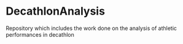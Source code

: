 # DecathlonAnalysis
Repository which includes the work done on the analysis of athletic performances in decathlon 
